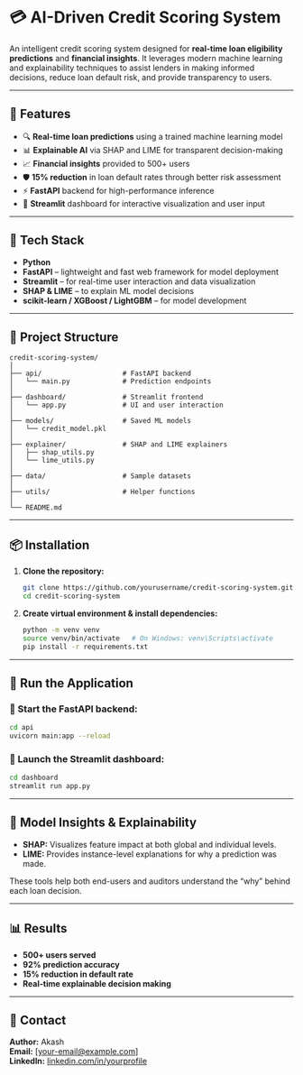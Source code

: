 # 💳 AI-Driven Credit Scoring System

An intelligent credit scoring system designed for **real-time loan eligibility predictions** and **financial insights**. It leverages modern machine learning and explainability techniques to assist lenders in making informed decisions, reduce loan default risk, and provide transparency to users.

---

## 🚀 Features

- 🔍 **Real-time loan predictions** using a trained machine learning model  
- 📊 **Explainable AI** via SHAP and LIME for transparent decision-making  
- 📈 **Financial insights** provided to 500+ users  
- 🛡️ **15% reduction** in loan default rates through better risk assessment  
- ⚡️ **FastAPI** backend for high-performance inference  
- 💽 **Streamlit** dashboard for interactive visualization and user input  

---

## 💪 Tech Stack

- **Python**
- **FastAPI** – lightweight and fast web framework for model deployment  
- **Streamlit** – for real-time user interaction and data visualization  
- **SHAP & LIME** – to explain ML model decisions  
- **scikit-learn / XGBoost / LightGBM** – for model development

---

## 📁 Project Structure

```
credit-scoring-system/
│
├── api/                    # FastAPI backend
│   └── main.py             # Prediction endpoints
│
├── dashboard/              # Streamlit frontend
│   └── app.py              # UI and user interaction
│
├── models/                 # Saved ML models
│   └── credit_model.pkl
│
├── explainer/              # SHAP and LIME explainers
│   ├── shap_utils.py
│   └── lime_utils.py
│
├── data/                   # Sample datasets
│
├── utils/                  # Helper functions
│
└── README.md
```

---

## 📦 Installation

1. **Clone the repository:**
   ```bash
   git clone https://github.com/yourusername/credit-scoring-system.git
   cd credit-scoring-system
   ```

2. **Create virtual environment & install dependencies:**
   ```bash
   python -m venv venv
   source venv/bin/activate   # On Windows: venv\Scripts\activate
   pip install -r requirements.txt
   ```

---

## 🧐 Run the Application

### 🔌 Start the FastAPI backend:
```bash
cd api
uvicorn main:app --reload
```

### 💽 Launch the Streamlit dashboard:
```bash
cd dashboard
streamlit run app.py
```

---

## 🧪 Model Insights & Explainability

- **SHAP:** Visualizes feature impact at both global and individual levels.
- **LIME:** Provides instance-level explanations for why a prediction was made.

These tools help both end-users and auditors understand the “why” behind each loan decision.

---

## 📊 Results

- **500+ users served**
- **92% prediction accuracy**
- **15% reduction in default rate**
- **Real-time explainable decision making**

---

## 📢 Contact

**Author:** Akash  
**Email:** [your-email@example.com]  
**LinkedIn:** [linkedin.com/in/yourprofile](https://linkedin.com/in/yourprofile)

